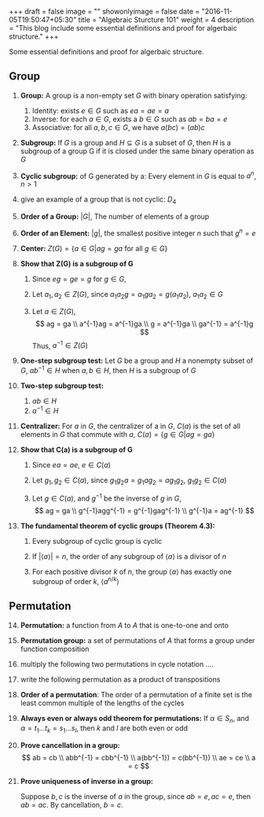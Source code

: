 +++
draft = false
image = ""
showonlyimage = false
date = "2016-11-05T19:50:47+05:30"
title = "Algebraic Sturcture 101"
weight = 4
description = "This blog include some essential definitions and proof for algerbaic structure."
+++

Some essential definitions and proof for algerbaic structure.

## Group

1. **Group:** A group is a non-empty set $G$ with binary operation satisfying:

   1. Identity: exists $e \in G$ such as $ea = ae = a$
   2. Inverse: for each $a \in G$, exists a $b \in G$ such as $ab = ba = e$
   3. Associative: for all $a, b, c \in G$, we have $a(bc) = (ab)c$

2. **Subgroup:** If $G$ is a group and $H \subseteq G$ is a subset of $G$, then $H$ is a subgroup of a group G if it is closed under the same binary operation as $G$

3. **Cyclic subgroup:** of G generated by a: Every element in $G$ is equal to $a^n$, $n \gt 1$

4. give an example of a group that is not cyclic: $D_4$

5. **Order of a Group:** $|G|$, The number of elements of a group

6. **Order of an Element:** $|g|$, the smallest positive integer $n$ such that $g^n = e$ 

7. **Center:** $Z(G) = \{a \in G | ag = ga$ for all $g\in G\}$

8. **Show that Z(G) is a subgroup of G**

   1. Since $eg = ge = g$ for $g \in G$, 

   2. Let $a_1, a_2 \in Z(G)$, since $a_1a_2 g = a_1ga_2 = g(a_1a_2)$, $a_1a_2 \in G$

   3. Let $a \in Z(G)$, 
      $$
      ag = ga \\
      a^{-1}ag = a^{-1}ga \\
      g = a^{-1}ga \\
      ga^{-1} = a^{-1}g
      $$
      Thus, $a^{-1} \in Z(G)$

9. **One-step subgroup test:** Let $G$ be a group and $H$ a nonempty subset of $G$, $ab^{-1} \in H$ when $a, b \in H$, then $H$ is a subgroup of $G$

10. **Two-step subgroup test:** 

    1. $ab \in H$
    2. $a^{-1} \in H$

11. **Centralizer:** For $a$ in $G$, the centralizer of a in $G$, $C(a)$ is the set of all elements in $G$ that commute with $a$, $C(a) = \{g \in G | ag = ga\}$

12. **Show that C(a) is a subgroup of G**

    1. Since $ea = ae$, $e \in C(a)$

    2. Let $g_1, g_2 \in C(a)$, since $g_1g_2a = g_1ag_2 = ag_1g_2$, $g_1g_2 \in C(a)$

    3. Let $g \in C(a)$, and $g^{-1}$ be the inverse of $g$ in $G$,
       $$
       ag = ga \\
       g^{-1}agg^{-1} = g^{-1}gag^{-1} \\
       g^{-1}a = ag^{-1}
       $$

13. **The fundamental theorem of cyclic groups (Theorem 4.3):**

    1. Every subgroup of cyclic group is cyclic

    2. If $|\langle a \rangle| = n$, the order of any subgroup of $\langle a \rangle$ is a divisor of $n$
    3. For each positive divisor $k$ of $n$, the group $\langle a \rangle$ has exactly one subgroup of order $k$, $\langle a^{n/k} \rangle$

## Permutation

14. **Permutation:** a function from $A$ to $A$ that is one-to-one and onto

15. **Permutation group:** a set of permutations of $A$ that forms a group under function composition

16. multiply the following two permutations in cycle notation ....

17. write the following permutation as a product of transpositions

18. **Order of a permutation**: The order of a permutation of a finite set is the least common multiple of the lengths of the cycles

19. **Always even or always odd theorem for permutations:** If $\alpha \in S_n$, and $\alpha = t_1...t_k = s_1...s_l$, then $k$ and $l$ are both even or odd

20. **Prove cancellation in a group:**
    $$
    ab = cb \\
    abb^{-1} = cbb^{-1} \\
    a(bb^{-1}) = c(bb^{-1}) \\
    ae = ce \\
    a = c
    $$

21. **Prove uniqueness of inverse in a group:**

    Suppose $b, c$ is the inverse of $a$ in the group, since $ab = e, ac = e$, then $ab = ac$. By cancellation, $b = c$.
